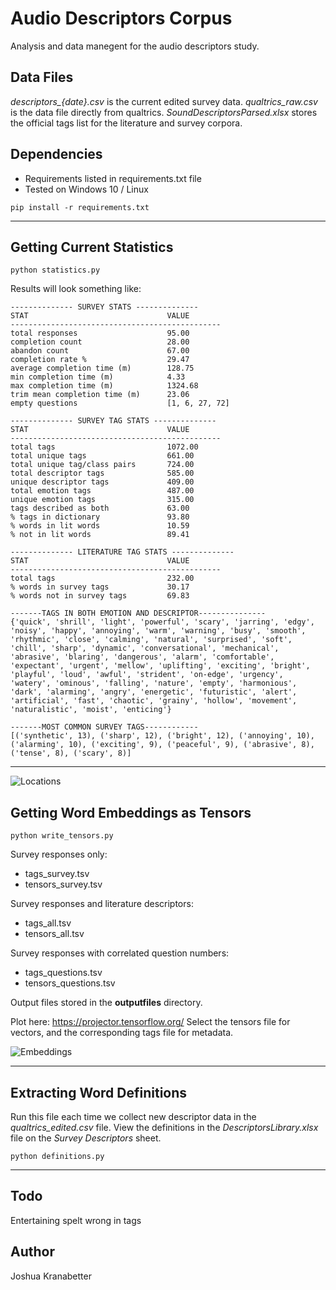 # Audio Descriptors Corpus

Analysis and data manegent for the audio descriptors study.

## Data Files
*descriptors_{date}.csv* is the current edited survey data.
*qualtrics_raw.csv* is the data file directly from qualtrics.
*SoundDescriptorsParsed.xlsx* stores the official tags list for the literature and survey corpora.

## Dependencies

* Requirements listed in requirements.txt file
* Tested on Windows 10 / Linux
```
pip install -r requirements.txt
```

---

## Getting Current Statistics
```
python statistics.py
```
Results will look something like:
```
-------------- SURVEY STATS --------------
STAT                               VALUE   
-----------------------------------------------
total responses                    95.00
completion count                   28.00
abandon count                      67.00
completion rate %                  29.47
average completion time (m)        128.75
min completion time (m)            4.33
max completion time (m)            1324.68
trim mean completion time (m)      23.06
empty questions                    [1, 6, 27, 72]

-------------- SURVEY TAG STATS --------------
STAT                               VALUE   
-----------------------------------------------
total tags                         1072.00
total unique tags                  661.00
total unique tag/class pairs       724.00
total descriptor tags              585.00
unique descriptor tags             409.00
total emotion tags                 487.00
unique emotion tags                315.00
tags described as both             63.00
% tags in dictionary               93.80
% words in lit words               10.59
% not in lit words                 89.41

-------------- LITERATURE TAG STATS --------------
STAT                               VALUE
-----------------------------------------------
total tags                         232.00
% words in survey tags             30.17
% words not in survey tags         69.83

-------TAGS IN BOTH EMOTION AND DESCRIPTOR---------------
{'quick', 'shrill', 'light', 'powerful', 'scary', 'jarring', 'edgy', 'noisy', 'happy', 'annoying', 'warm', 'warning', 'busy', 'smooth', 'rhythmic', 'close', 'calming', 'natural', 'surprised', 'soft', 'chill', 'sharp', 'dynamic', 'conversational', 'mechanical', 'abrasive', 'blaring', 'dangerous', 'alarm', 'comfortable', 'expectant', 'urgent', 'mellow', 'uplifting', 'exciting', 'bright', 'playful', 'loud', 'awful', 'strident', 'on-edge', 'urgency', 'watery', 'ominous', 'falling', 'nature', 'empty', 'harmonious', 'dark', 'alarming', 'angry', 'energetic', 'futuristic', 'alert', 'artificial', 'fast', 'chaotic', 'grainy', 'hollow', 'movement', 'naturalistic', 'moist', 'enticing'}

-------MOST COMMON SURVEY TAGS------------
[('synthetic', 13), ('sharp', 12), ('bright', 12), ('annoying', 10), ('alarming', 10), ('exciting', 9), ('peaceful', 9), ('abrasive', 8), ('tense', 8), ('scary', 8)]
```

---

![Locations](doc_files/locations.PNG)

## Getting Word Embeddings as Tensors
```
python write_tensors.py
```

Survey responses only:
* tags_survey.tsv
* tensors_survey.tsv

Survey responses and literature descriptors:
* tags_all.tsv
* tensors_all.tsv

Survey responses with correlated question numbers:
* tags_questions.tsv
* tensors_questions.tsv

Output files stored in the **outputfiles** directory.

Plot here: https://projector.tensorflow.org/
Select the tensors file for vectors, and the corresponding tags file for metadata.

![Embeddings](doc_files/embeddings.PNG)

---

## Extracting Word Definitions
Run this file each time we collect new descriptor data in the *qualtrics_edited.csv* file. View the definitions in the *DescriptorsLibrary.xlsx* file on the *Survey Descriptors* sheet.

```
python definitions.py
```


---

## Todo
Entertaining spelt wrong in tags

## Author
Joshua Kranabetter